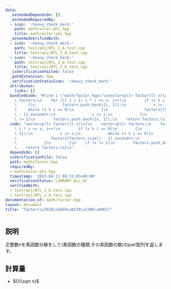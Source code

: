 ```yaml
---
data:
  _extendedDependsOn: []
  _extendedRequiredBy:
  - icon: ':heavy_check_mark:'
    path: math/euler-phi.hpp
    title: math/euler-phi.hpp
  _extendedVerifiedWith:
  - icon: ':heavy_check_mark:'
    path: test/aoj/NTL_1_A.test.cpp
    title: test/aoj/NTL_1_A.test.cpp
  - icon: ':heavy_check_mark:'
    path: test/aoj/NTL_1_D.test.cpp
    title: test/aoj/NTL_1_D.test.cpp
  _isVerificationFailed: false
  _pathExtension: hpp
  _verificationStatusIcon: ':heavy_check_mark:'
  attributes:
    links: []
  bundledCode: "#line 1 \"math/factor.hpp\"\nvector<pll> factor(ll x)\n{\n    vector<pll>\
    \ factors;\n    for (ll i = 2; i * i <= x; i++)\n        if (x % i == 0)\n   \
    \     {\n            factors.push_back({i, 1});\n            x /= i;\n       \
    \     while (x % i == 0)\n            {\n                factors[factors.size()\
    \ - 1].second++;\n                x /= i;\n            }\n        }\n    if (x\
    \ != 1)\n        factors.push_back({x, 1});\n    return factors;\n}\n"
  code: "vector<pll> factor(ll x)\n{\n    vector<pll> factors;\n    for (ll i = 2;\
    \ i * i <= x; i++)\n        if (x % i == 0)\n        {\n            factors.push_back({i,\
    \ 1});\n            x /= i;\n            while (x % i == 0)\n            {\n \
    \               factors[factors.size() - 1].second++;\n                x /= i;\n\
    \            }\n        }\n    if (x != 1)\n        factors.push_back({x, 1});\n\
    \    return factors;\n}\n"
  dependsOn: []
  isVerificationFile: false
  path: math/factor.hpp
  requiredBy:
  - math/euler-phi.hpp
  timestamp: '2023-04-13 09:33:03+09:00'
  verificationStatus: LIBRARY_ALL_AC
  verifiedWith:
  - test/aoj/NTL_1_D.test.cpp
  - test/aoj/NTL_1_A.test.cpp
documentation_of: math/factor.hpp
layout: document
title: "factor(\u7D20\u56E0\u6570\u5206\u89E3)"
---
```


## 説明
正整数$n$を素因数分解をして(素因数の種類,その素因数の数)のpair配列を返します。

## 計算量
* $O(\sqrt n)$

